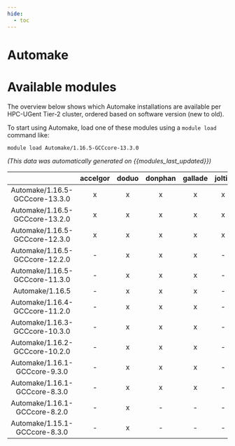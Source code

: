 ```yaml
---
hide:
  - toc
---
```


Automake
========

# Available modules


The overview below shows which Automake installations are available per HPC-UGent Tier-2 cluster, ordered based on software version (new to old).

To start using Automake, load one of these modules using a `module load` command like:

```shell
module load Automake/1.16.5-GCCcore-13.3.0
```

*(This data was automatically generated on {{modules_last_updated}})*  

| |accelgor|doduo|donphan|gallade|joltik|shinx|
| :---: | :---: | :---: | :---: | :---: | :---: | :---: |
|Automake/1.16.5-GCCcore-13.3.0|x|x|x|x|x|x|
|Automake/1.16.5-GCCcore-13.2.0|x|x|x|x|x|x|
|Automake/1.16.5-GCCcore-12.3.0|x|x|x|x|x|x|
|Automake/1.16.5-GCCcore-12.2.0|-|x|x|x|-|x|
|Automake/1.16.5-GCCcore-11.3.0|-|x|x|x|-|x|
|Automake/1.16.5|-|x|x|x|-|x|
|Automake/1.16.4-GCCcore-11.2.0|-|x|x|x|-|x|
|Automake/1.16.3-GCCcore-10.3.0|-|x|x|x|-|-|
|Automake/1.16.2-GCCcore-10.2.0|-|x|x|x|-|-|
|Automake/1.16.1-GCCcore-9.3.0|-|x|x|x|-|-|
|Automake/1.16.1-GCCcore-8.3.0|-|x|x|x|-|-|
|Automake/1.16.1-GCCcore-8.2.0|-|x|-|-|-|-|
|Automake/1.15.1-GCCcore-8.3.0|-|x|-|-|-|-|
